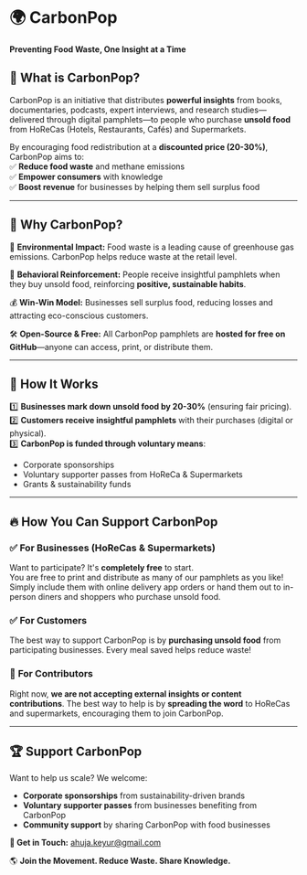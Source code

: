 # 🌍 **CarbonPop**  

**Preventing Food Waste, One Insight at a Time**  

## 🚀 **What is CarbonPop?**  
CarbonPop is an initiative that distributes **powerful insights** from books, documentaries, podcasts, expert interviews, and research studies—delivered through digital pamphlets—to people who purchase **unsold food** from HoReCas (Hotels, Restaurants, Cafés) and Supermarkets.  

By encouraging food redistribution at a **discounted price (20-30%)**, CarbonPop aims to:  
✅ **Reduce food waste** and methane emissions  
✅ **Empower consumers** with knowledge  
✅ **Boost revenue** for businesses by helping them sell surplus food  

---

## 🎯 **Why CarbonPop?**  
🌱 **Environmental Impact:** Food waste is a leading cause of greenhouse gas emissions. CarbonPop helps reduce waste at the retail level.  

📖 **Behavioral Reinforcement:** People receive insightful pamphlets when they buy unsold food, reinforcing **positive, sustainable habits**.  

💰 **Win-Win Model:** Businesses sell surplus food, reducing losses and attracting eco-conscious customers.  

🛠 **Open-Source & Free:** All CarbonPop pamphlets are **hosted for free on GitHub**—anyone can access, print, or distribute them.  

---

## 📌 **How It Works**  
1️⃣ **Businesses mark down unsold food by 20-30%** (ensuring fair pricing).  
2️⃣ **Customers receive insightful pamphlets** with their purchases (digital or physical).  
3️⃣ **CarbonPop is funded through voluntary means**:  
   - Corporate sponsorships  
   - Voluntary supporter passes from HoReCa & Supermarkets  
   - Grants & sustainability funds  

---

## 🔥 **How You Can Support CarbonPop**  

### ✅ **For Businesses (HoReCas & Supermarkets)**  
Want to participate? It's **completely free** to start.  
You are free to print and distribute as many of our pamphlets as you like! Simply include them with online delivery app orders or hand them out to in-person diners and shoppers who purchase unsold food.

### ✅ **For Customers**  
The best way to support CarbonPop is by **purchasing unsold food** from participating businesses. Every meal saved helps reduce waste!  

### 🚫 **For Contributors**  
Right now, **we are not accepting external insights or content contributions**. The best way to help is by **spreading the word** to HoReCas and supermarkets, encouraging them to join CarbonPop.  

---

## 🏆 **Support CarbonPop**  
Want to help us scale? We welcome:  
- **Corporate sponsorships** from sustainability-driven brands  
- **Voluntary supporter passes** from businesses benefiting from CarbonPop  
- **Community support** by sharing CarbonPop with food businesses  

**💌 Get in Touch:** [ahuja.keyur@gmail.com](mailto:ahuja.keyur@gmail.com)  

🌎 **Join the Movement. Reduce Waste. Share Knowledge.**  
